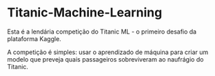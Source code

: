 # Titanic-Machine-Learning

Esta é a lendária competição do Titanic ML - o primeiro desafio da plataforma Kaggle.

A competição é simples: usar o aprendizado de máquina para criar um modelo que preveja quais passageiros sobreviveram ao naufrágio do Titanic.
